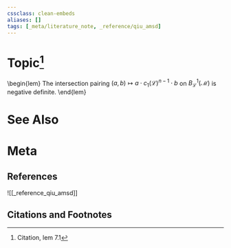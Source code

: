 ```yaml
---
cssclass: clean-embeds
aliases: []
tags: [_meta/literature_note, _reference/qiu_amsd]
---
```

# Topic[^1]
\begin{lem} The intersection  pairing $(a,b)\mapsto a\cdot c_1({\mathcal {L}})^{n-1} \cdot b$ on $B_{\mathcal {L}}^1({\mathcal {M}})$ is negative definite. 
\end{lem}

# See Also

# Meta
## References
![[_reference_qiu_amsd]]


## Citations and Footnotes
[^1]: Citation, lem 7.1